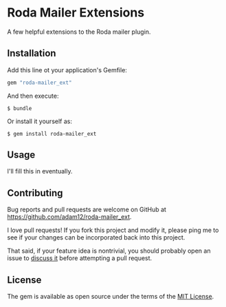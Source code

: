 # Roda Mailer Extensions

A few helpful extensions to the Roda mailer plugin.

## Installation

Add this line ot your application's Gemfile:

```ruby
gem "roda-mailer_ext"
```

And then execute:

    $ bundle

Or install it yourself as:

    $ gem install roda-mailer_ext

## Usage

I'll fill this in eventually.

## Contributing

Bug reports and pull requests are welcome on GitHub at https://github.com/adam12/roda-mailer_ext.

I love pull requests! If you fork this project and modify it, please ping me to see
if your changes can be incorporated back into this project.

That said, if your feature idea is nontrivial, you should probably open an issue to
[discuss it](http://www.igvita.com/2011/12/19/dont-push-your-pull-requests/)
before attempting a pull request.

## License

The gem is available as open source under the terms of the [MIT License](http://opensource.org/licenses/MIT).
